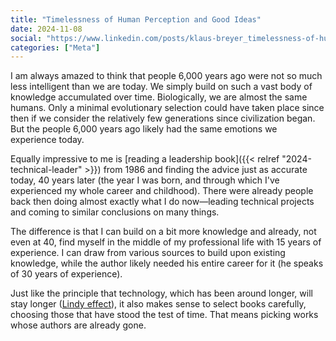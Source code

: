 ```yaml
---
title: "Timelessness of Human Perception and Good Ideas"
date: 2024-11-08
social: "https://www.linkedin.com/posts/klaus-breyer_timelessness-of-human-perception-and-good-activity-7260550347297845249-P9d5"
categories: ["Meta"]
---
```


I am always amazed to think that people 6,000 years ago were not so much less intelligent than we are today. We simply build on such a vast body of knowledge accumulated over time. Biologically, we are almost the same humans. Only a minimal evolutionary selection could have taken place since then if we consider the relatively few generations since civilization began. But the people 6,000 years ago likely had the same emotions we experience today.

Equally impressive to me is [reading a leadership book]({{< relref "2024-technical-leader" >}}) from 1986 and finding the advice just as accurate today, 40 years later (the year I was born, and through which I've experienced my whole career and childhood). There were already people back then doing almost exactly what I do now—leading technical projects and coming to similar conclusions on many things.

The difference is that I can build on a bit more knowledge and already, not even at 40, find myself in the middle of my professional life with 15 years of experience. I can draw from various sources to build upon existing knowledge, while the author likely needed his entire career for it (he speaks of 30 years of experience).

Just like the principle that technology, which has been around longer, will stay longer ([Lindy effect](https://en.wikipedia.org/wiki/Lindy_effect)), it also makes sense to select books carefully, choosing those that have stood the test of time. That means picking works whose authors are already gone.
